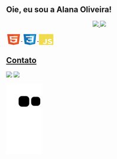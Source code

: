 ## Oie, eu sou a Alana Oliveira!

<div align="center">
  <a href="https://github.com/alanaolvra">
  <img height="160em" src="https://github-readme-stats.vercel.app/api?username=alanaolvra&show_icons=true&theme=radical&&include_all_commits=true&count_private=true"/>
  <img height="160em" src="https://github-readme-stats.vercel.app/api/top-langs/?username=alanaolvra&layout=compact&langs_count=7&theme=radical"/>
</div>

<div style="display: inline_block"><br>
  <img align="center" alt="Alana-HTML" height="30" width="40" src="https://raw.githubusercontent.com/devicons/devicon/master/icons/html5/html5-original.svg">
  <img align="center" alt="Alana-CSS" height="30" width="40" src="https://raw.githubusercontent.com/devicons/devicon/master/icons/css3/css3-original.svg">
  <img align="center" alt="Alana-Js" height="30" width="40" src="https://raw.githubusercontent.com/devicons/devicon/master/icons/javascript/javascript-plain.svg">
</div>


## Contato
<div> 
<a href = "https://www.linkedin.com/in/alana-oliveira-809082210" target="_blank"><img src="https://img.shields.io/badge/LinkedIn-0077B5?style=for-the-badge&logo=linkedin&logoColor=white" target="_blank"/></a>
<a href="https://instagram.com/alanaolvra" target="_blank"><img src="https://img.shields.io/badge/-Instagram-%23E4405F?style=for-the-badge&logo=instagram&logoColor=white" target="_blank"></a>

  ![Snake animation](https://github.com/alanaolvra/alanaolvra/blob/output/github-contribution-grid-snake.svg)

</div>

